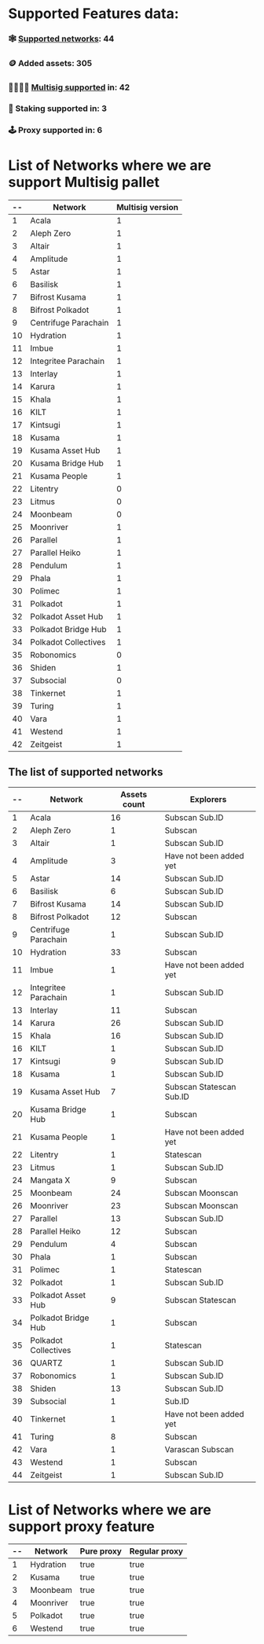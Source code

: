 
# Supported Features data:
### 🕸️ [Supported networks](#supported-network-list): 44
### 🪙 Added assets: 305
### 👨‍👩‍👧‍👦 [Multisig supported](#list-of-networks-where-we-are-support-multisig) in: 42
### 🥞 Staking supported in: 3
### 🕹️ Proxy supported in: 6



# List of Networks where we are support Multisig pallet
| -- | Network | Multisig version |
| -------- | -------- | -------- |
| 1 | Acala | 1 |
| 2 | Aleph Zero | 1 |
| 3 | Altair | 1 |
| 4 | Amplitude | 1 |
| 5 | Astar | 1 |
| 6 | Basilisk | 1 |
| 7 | Bifrost Kusama | 1 |
| 8 | Bifrost Polkadot | 1 |
| 9 | Centrifuge Parachain | 1 |
| 10 | Hydration | 1 |
| 11 | Imbue | 1 |
| 12 | Integritee Parachain | 1 |
| 13 | Interlay | 1 |
| 14 | Karura | 1 |
| 15 | Khala | 1 |
| 16 | KILT | 1 |
| 17 | Kintsugi | 1 |
| 18 | Kusama | 1 |
| 19 | Kusama Asset Hub | 1 |
| 20 | Kusama Bridge Hub | 1 |
| 21 | Kusama People | 1 |
| 22 | Litentry | 0 |
| 23 | Litmus | 0 |
| 24 | Moonbeam | 0 |
| 25 | Moonriver | 1 |
| 26 | Parallel | 1 |
| 27 | Parallel Heiko | 1 |
| 28 | Pendulum | 1 |
| 29 | Phala | 1 |
| 30 | Polimec | 1 |
| 31 | Polkadot | 1 |
| 32 | Polkadot Asset Hub | 1 |
| 33 | Polkadot Bridge Hub | 1 |
| 34 | Polkadot Collectives | 1 |
| 35 | Robonomics | 0 |
| 36 | Shiden | 1 |
| 37 | Subsocial | 0 |
| 38 | Tinkernet | 1 |
| 39 | Turing | 1 |
| 40 | Vara | 1 |
| 41 | Westend | 1 |
| 42 | Zeitgeist | 1 |

## The list of supported networks
| -- | Network | Assets count | Explorers |
| -------- | -------- | -------- | -------- |
| 1 | Acala | 16 | Subscan Sub.ID |
| 2 | Aleph Zero | 1 | Subscan |
| 3 | Altair | 1 | Subscan Sub.ID |
| 4 | Amplitude | 3 | Have not been added yet |
| 5 | Astar | 14 | Subscan Sub.ID |
| 6 | Basilisk | 6 | Subscan Sub.ID |
| 7 | Bifrost Kusama | 14 | Subscan Sub.ID |
| 8 | Bifrost Polkadot | 12 | Subscan |
| 9 | Centrifuge Parachain | 1 | Subscan Sub.ID |
| 10 | Hydration | 33 | Subscan |
| 11 | Imbue | 1 | Have not been added yet |
| 12 | Integritee Parachain | 1 | Subscan Sub.ID |
| 13 | Interlay | 11 | Subscan |
| 14 | Karura | 26 | Subscan Sub.ID |
| 15 | Khala | 16 | Subscan Sub.ID |
| 16 | KILT | 1 | Subscan Sub.ID |
| 17 | Kintsugi | 9 | Subscan Sub.ID |
| 18 | Kusama | 1 | Subscan Sub.ID |
| 19 | Kusama Asset Hub | 7 | Subscan Statescan Sub.ID |
| 20 | Kusama Bridge Hub | 1 | Subscan |
| 21 | Kusama People | 1 | Have not been added yet |
| 22 | Litentry | 1 | Statescan |
| 23 | Litmus | 1 | Subscan Sub.ID |
| 24 | Mangata X | 9 | Subscan |
| 25 | Moonbeam | 24 | Subscan Moonscan |
| 26 | Moonriver | 23 | Subscan Moonscan |
| 27 | Parallel | 13 | Subscan Sub.ID |
| 28 | Parallel Heiko | 12 | Subscan |
| 29 | Pendulum | 4 | Subscan |
| 30 | Phala | 1 | Subscan |
| 31 | Polimec | 1 | Statescan |
| 32 | Polkadot | 1 | Subscan Sub.ID |
| 33 | Polkadot Asset Hub | 9 | Subscan Statescan |
| 34 | Polkadot Bridge Hub | 1 | Subscan |
| 35 | Polkadot Collectives | 1 | Statescan |
| 36 | QUARTZ | 1 | Subscan Sub.ID |
| 37 | Robonomics | 1 | Subscan Sub.ID |
| 38 | Shiden | 13 | Subscan Sub.ID |
| 39 | Subsocial | 1 | Sub.ID |
| 40 | Tinkernet | 1 | Have not been added yet |
| 41 | Turing | 8 | Subscan |
| 42 | Vara | 1 | Varascan Subscan |
| 43 | Westend | 1 | Subscan |
| 44 | Zeitgeist | 1 | Subscan Sub.ID |

# List of Networks where we are support proxy feature
| -- | Network | Pure proxy | Regular proxy |
| -------- | -------- | -------- | -------- |
| 1 | Hydration | true | true |
| 2 | Kusama | true | true |
| 3 | Moonbeam | true | true |
| 4 | Moonriver | true | true |
| 5 | Polkadot | true | true |
| 6 | Westend | true | true |
